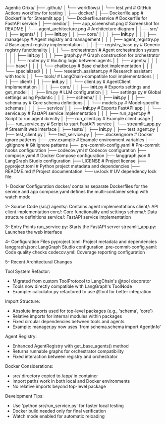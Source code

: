 Agentic Orixa/
├── .github/
│   └── workflows/
│       └── test.yml              # GitHub Actions workflow for testing
│
├── docker/
│   ├── Dockerfile.app           # Dockerfile for Streamlit app
│   └── Dockerfile.service       # Dockerfile for FastAPI service
│
├── media/
│   ├── app_screenshot.png       # Screenshot for README
│   └── agent_architecture.png   # Architecture diagram
│
├── src/
│   ├── agents/
│   │   ├── __init__.py
│   │   ├── core/
│   │   │   ├── __init__.py
│   │   │   ├── manager.py          # Agent registry and management
│   │   │   ├── agent_registry.py   # Base agent registry implementation
│   │   │   ├── registry_base.py    # Generic registry functionality
│   │   │   └── orchestrator/       # Agent orchestration system
│   │   │       ├── __init__.py
│   │   │       ├── graph.py        # Graph construction for orchestrator
│   │   │       └── router.py       # Routing logic between agents
│   │   ├── agents/
│   │   │   ├── base/
│   │   │   │   └── chatbot.py      # Base chatbot implementation
│   │   │   └── specialized/
│   │   │       └── research_assistant.py  # Research assistant with tools
│   │   └── tools/                  # LangChain-compatible tool implementations
│   │
│   ├── client/
│   │   ├── __init__.py
│   │   └── client.py           # AgentClient implementation
│   │
│   ├── core/
│   │   ├── __init__.py         # Exports settings and get_model
│   │   ├── llm.py             # LLM configuration
│   │   └── settings.py        # Global settings using Pydantic
│   │
│   ├── schema/
│   │   ├── __init__.py
│   │   ├── schema.py         # Core schema definitions
│   │   └── models.py         # Model-specific schemas
│   │
│   ├── service/
│   │   ├── __init__.py        # Exports FastAPI app
│   │   └── service.py         # FastAPI service implementation
│   │
│   ├── run_agent.py          # Script to run agent directly
│   ├── run_client.py         # Example client usage
│   ├── run_service.py        # Script to start FastAPI service
│   └── streamlit_app.py      # Streamlit web interface
│
├── tests/
│   ├── __init__.py
│   ├── test_agent.py
│   ├── test_client.py
│   └── test_service.py
│
├── .dockerignore             # Docker ignore patterns
├── .env.example             # Example environment variables
├── .gitignore              # Git ignore patterns
├── .pre-commit-config.yaml  # Pre-commit hooks configuration
├── codecov.yml             # Codecov configuration
├── compose.yaml            # Docker Compose configuration
├── langgraph.json         # LangGraph Studio configuration
├── LICENSE                # Project license
├── pyproject.toml         # Python project metadata and dependencies
├── README.md             # Project documentation
└── uv.lock               # UV dependency lock file


1- Docker Configuration
docker/ contains separate Dockerfiles for the service and app
compose.yaml defines the multi-container setup with watch mode

2- Source Code (src/)
agents/: Contains agent implementations
client/: API client implementation
core/: Core functionality and settings
schema/: Data structure definitions
service/: FastAPI service implementation

3- Entry Points
run_service.py: Starts the FastAPI server
streamlit_app.py: Launches the web interface

4- Configuration Files
pyproject.toml: Project metadata and dependencies
langgraph.json: LangGraph Studio configuration
.pre-commit-config.yaml: Code quality checks
codecov.yml: Coverage reporting configuration

5- Recent Architectural Changes

Tool System Refactor:
- Migrated from custom ToolProtocol to LangChain's @tool decorator
- Tools now directly compatible with LangGraph's ToolNode
- Example: calculator.py refactored to use @tool for better integration

Import Structure:
- Absolute imports used for top-level packages (e.g., 'schema', 'core')
- Relative imports for internal modules within packages
- Fixed circular dependencies between tools and agents
- Example: manager.py now uses 'from schema.schema import AgentInfo'

Agent Registry:
- Enhanced AgentRegistry with get_base_agents() method
- Returns runnable graphs for orchestrator compatibility
- Fixed interaction between registry and orchestrator

Docker Considerations:
- src/ directory copied to /app/ in container
- Import paths work in both local and Docker environments
- No relative imports beyond top-level package

Development Tips:
- Use 'python src/run_service.py' for faster local testing
- Docker build needed only for final verification
- Watch mode enabled for automatic reloading
